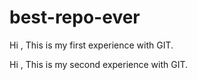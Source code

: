 # best-repo-ever
Hi , This is my first experience with GIT.

Hi , This is my second experience with GIT.